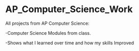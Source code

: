 # AP_Computer_Science_Work
All projects from AP Computer Science:
           
 -Computer Science Modules from class. 
 
 -Shows what I learned over time and how my skills Improved
